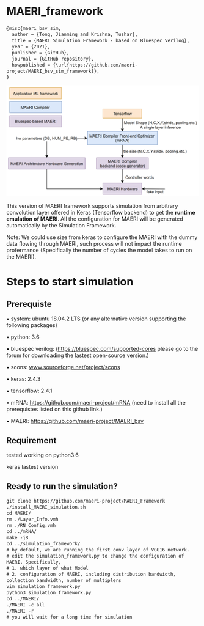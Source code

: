 # MAERI_framework
```
@misc{maeri_bsv_sim,
  author = {Tong, Jianming and Krishna, Tushar},
  title = {MAERI Simulation Framework - based on Bluespec Verilog},
  year = {2021},
  publisher = {GitHub},
  journal = {GitHub repository},
  howpublished = {\url{https://github.com/maeri-project/MAERI_bsv_sim_framework}},
}
```
![System Overview](./img/system.png "超链接title")

This version of MAERI framework supports simulation from arbitrary convolution layer offered in Keras (Tensorflow backend) to get the **runtime emulation of MAERI**. All the configuration for MAERI will be generated automatically by the Simulation Framework.

Note: We could use size from keras to configure the MAERI with the dummy data flowing through MAERI, such process will not impact the runtime profermance (Specifically the number of cycles the model takes to run on the MAERI). 


# Steps to start simulation
## Prerequiste
• system: ubuntu 18.04.2 LTS (or any alternative version supporting the following packages)

• python: 3.6

• bluespec verilog: (https://bluespec.com/supported-cores please go to the forum for downloading the lastest open-source version.)

• scons: www.sourceforge.net/project/scons

• keras: 2.4.3

• tensorflow: 2.4.1

• mRNA: https://github.com/maeri-project/mRNA (need to install all the prerequistes listed on this github link.)

• MAERI: https://github.com/maeri-project/MAERI_bsv

## Requirement

tested working on python3.6

keras lastest version 

## Ready to run the simulation?
```
git clone https://github.com/maeri-project/MAERI_Framework
./install_MAERI_simulation.sh 
cd MAERI/
rm ./Layer_Info.vmh 
rm ./RN_Config.vmh 
cd ../mRNA/
make -j8
cd ../simulation_framework/
# by default, we are running the first conv layer of VGG16 network.
# edit the simulation_framework.py to change the configuration of MAERI. Specifically, 
# 1. which layer of what Model
# 2. configuration of MAERI, including distribution bandwidth, collection bandwidth, number of multiplers
vim simulation_framework.py
python3 simulation_framework.py
cd ../MAERI/
./MAERI -c all
./MAERI -r
# you will wait for a long time for simulation
```
